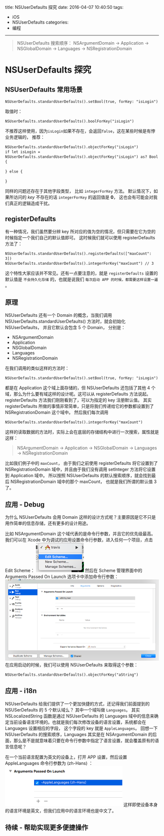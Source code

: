 title: NSUserDefaults 探究
date: 2016-04-07 10:40:50
tags:
- iOS
- NSUserDefaults
categories:
- 编程
---

> NSUserDefaults 搜索顺序：
NSArgumentDomain -> Application -> NSGlobalDomain -> Languages -> NSRegistrationDomain

<!-- more -->
# NSUserDefaults 探究

## NSUserDefaults 常用场景

```
NSUserDefaults.standardUserDefaults().setBool(true, forKey: "isLogin")
```
取值时：
```
NSUserDefaults.standardUserDefaults().boolForKey("isLogin")
```
不推荐这样使用，因为`isLogin`如果不存在，会返回`false`，这在某些时候是有悖业务逻辑的，
推荐：
```
NSUserDefaults.standardUserDefaults().objectForKey("isLogin")
if let isLogin = NSUserDefaults.standardUserDefaults().objectForKey("isLogin") as? Bool {

} else {

}
```
同样的问题还存在于其他字段类型， 比如 `integerForKey` 方法。 默认情况下，如果所访问的 *key* 不存在的话 `integerForKey` 的返回值是 **0**， 这也会有可能会对我们真正的逻辑造成干扰。

## registerDefaults
有一种情况，我们虽然要分辨 key 所对应的值为空的情况，但只需要在它为空的时候指定一个我们自己的默认值即可。 这时候我们就可以使用 registerDefaults 方法了：
```
NSUserDefaults.standardUserDefaults().registerDefaults(["maxCount": 3])
NSUserDefaults.standardUserDefaults().integerForKey("maxCount") // 3
```
这个特性大家应该并不常见。还有一点要注意的，就是 `registerDefaults` 设置的默认值是 `不会持久化存储` 的，也就是说我们 `每次启动 APP 的时候，都需要这样设置一遍 `。

## 原理
NSUserDefaults 还有一个 Domain 的概念，当我们调用 NSUserDefaults.standardUserDefaults() 方法时，就会初始化 NSUserDefaults， 并且它默认会包含 5 个 Domain， 分别是：
- NSArgumentDomain
- Application
- NSGlobalDomain
- Languages
- NSRegistrationDomain

在我们调用的类似这样的方法时：
```
NSUserDefaults.standardUserDefaults().setBool(true, forKey: "isLogin")
```
都是在 Application 这个域上面存储的，但 NSUserDefaults 还包括了其他 4 个域，那么为什么要有域这样的设计呢。这可以从 registerDefaults 方法说起。 registerDefaults 方法我们刚刚看到了，可以为指定的 key 注册默认值。
其实 registerDefaults 所做的事情非常简单，只是将我们传递给它的参数都设置到了 NSRegistrationDomain 这个域中。 然后我们每次调用
```
NSUserDefaults.standardUserDefaults().integerForKey("maxCount")
```
这样的读取数据的方法时，实际上会在底层的存储结构中进行一次搜索，属性就是这样：
> NSArgumentDomain -> Application -> NSGlobalDomain -> Languages -> NSRegistrationDomain

比如我们例子中的 `maxCount`， 由于我们之前使用 registerDefaults 将它设置到了 NSRegistrationDomain 域中，并且由于我们没有调用 setInteger 方法将它设置到 Application 域中。
所以按照 NSUserDefaults 的默认搜索顺序，就会找到最后 NSRegistrationDomain 域中的那个 maxCount， 也就是我们所谓的默认值 3 了。

## 应用 - Debug
为什么 NSUserDefaults 会用 Domain 这样的设计方式呢？主要原因是它不只是用作简单的信息存储，还有更多的设计用途。

比如 NSArgumentDomain 这个域代表的是命令行参数，并且它的优先级最高。
我们可以在 Xcode 中为调试的应用设置命令行参数，进入任何一个项目，点击 Edit Scheme：
![Edit Scheme](/images/NSUserDefaults探究/1.png)
然后在 Scheme 管理界面中的 Arguments Passed On Launch 选项卡中添加命令行参数：
![Arguments Passed On Launch](/images/NSUserDefaults探究/2.png)
在应用启动的时候，我们可以使用 NSUserDefaults 来取得这个参数：
```
NSUserDefaults.standardUserDefaults().objectForKey("aString")
```

## 应用 - i18n
NSUserDefaults 给我们提供了一个更加快捷的方式，还记得我们前面提到的 NSUSerDefaults 的 5 个默认域么？ 其中一个域叫做 `Languages`。
其实 NSLocalizedString 函数是通过 NSUserDefaults 的 Languages 域中的信息来确定当前设备语言环境的。也就是我们每次修改设备的语言设置，系统都会在 Languages 设置相应的字段， 这个字段的 key 就是 `AppleLanguages`。
回想一下 NSUserDefaults 的搜索顺序，Languages 其实是在 NSArgumentDomain 的后面，那么是不是就意味着只要在命令行参数中指定了语言设置，就会覆盖原有的语言信息呢？

在一个当前语言配置为英文的设备上，打开 APP 设置，然后设置 AppleLanguages 命令行参数为 (zh-Hans) ：
![i18n](/images/NSUserDefaults探究/3.png)
这样即使设备本身的语言环境是英文，但我们应用中的语言环境也是中文了。

## 待续 - 帮助实现更多便捷操作
